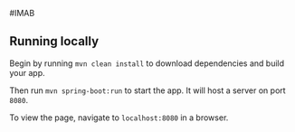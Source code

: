 #IMAB

## Running locally
Begin by running `mvn clean install` to download dependencies and build your app.

Then run `mvn spring-boot:run` to start the app.  It will host a server on port `8080`.

To view the page, navigate to `localhost:8080` in a browser.